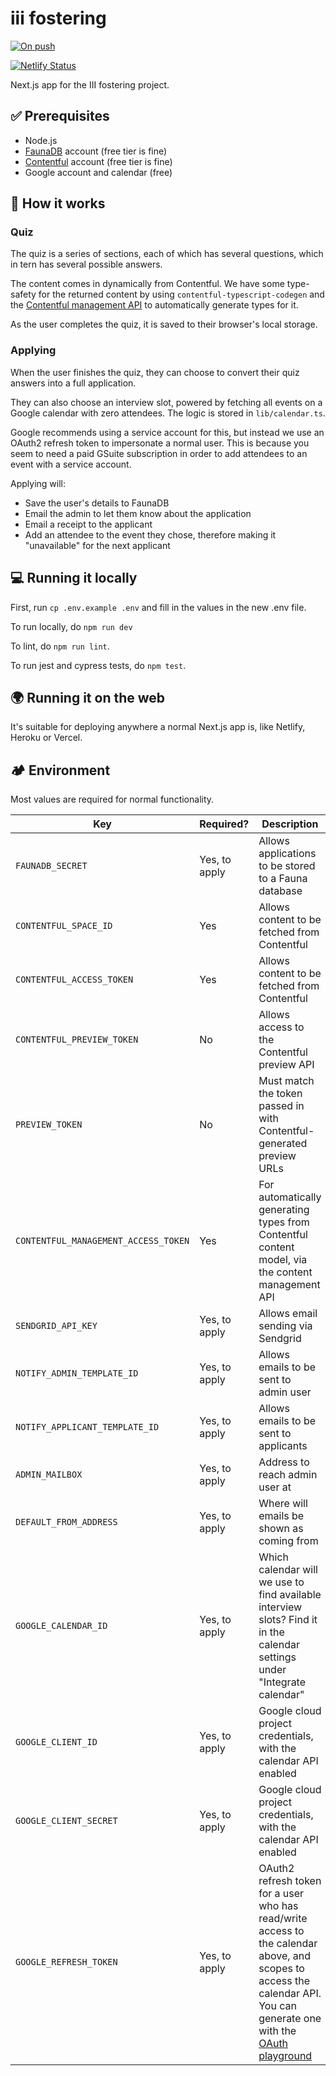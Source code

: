 # iii fostering

[![On push](https://github.com/jhackett1/iii-fostering-nextjs/actions/workflows/on-push.yml/badge.svg)](https://github.com/jhackett1/iii-fostering-nextjs/actions/workflows/on-push.yml)

[![Netlify Status](https://api.netlify.com/api/v1/badges/917863e6-cdb7-429a-98f1-147473c1aead/deploy-status)](https://app.netlify.com/sites/iii-fostering/deploys)

Next.js app for the III fostering project.

## ✅ Prerequisites

- Node.js
- [FaunaDB](https://fauna.com/) account (free tier is fine)
- [Contentful](https://www.contentful.com) account (free tier is fine)
- Google account and calendar (free)

## 🧱 How it works

### Quiz

The quiz is a series of sections, each of which has several questions, which in tern has several possible answers.

The content comes in dynamically from Contentful. We have some type-safety for the returned content by using `contentful-typescript-codegen` and the [Contentful management API](https://www.contentful.com/developers/docs/references/content-management-api/) to automatically generate types for it.

As the user completes the quiz, it is saved to their browser's local storage.

### Applying

When the user finishes the quiz, they can choose to convert their quiz answers into a full application.

They can also choose an interview slot, powered by fetching all events on a Google calendar with zero attendees. The logic is stored in `lib/calendar.ts`.

Google recommends using a service account for this, but instead we use an OAuth2 refresh token to impersonate a normal user. This is because you seem to need a paid GSuite subscription in order to add attendees to an event with a service account.

Applying will:

- Save the user's details to FaunaDB
- Email the admin to let them know about the application
- Email a receipt to the applicant
- Add an attendee to the event they chose, therefore making it "unavailable" for the next applicant

## 💻 Running it locally

First, run `cp .env.example .env` and fill in the values in the new .env file.

To run locally, do `npm run dev`

To lint, do `npm run lint`.

To run jest and cypress tests, do `npm test`.

## 🌍 Running it on the web

It's suitable for deploying anywhere a normal Next.js app is, like Netlify, Heroku or Vercel.

## 🏕 Environment

Most values are required for normal functionality.

| Key                                  | Required?     | Description                                                                                                                                                                                                             |
| ------------------------------------ | ------------- | ----------------------------------------------------------------------------------------------------------------------------------------------------------------------------------------------------------------------- |
| `FAUNADB_SECRET`                     | Yes, to apply | Allows applications to be stored to a Fauna database                                                                                                                                                                    |
| `CONTENTFUL_SPACE_ID`                | Yes           | Allows content to be fetched from Contentful                                                                                                                                                                            |
| `CONTENTFUL_ACCESS_TOKEN`            | Yes           | Allows content to be fetched from Contentful                                                                                                                                                                            |
| `CONTENTFUL_PREVIEW_TOKEN`           | No            | Allows access to the Contentful preview API                                                                                                                                                                             |
| `PREVIEW_TOKEN`                      | No            | Must match the token passed in with Contentful-generated preview URLs                                                                                                                                                   |
| `CONTENTFUL_MANAGEMENT_ACCESS_TOKEN` | Yes           | For automatically generating types from Contentful content model, via the content management API                                                                                                                        |
| `SENDGRID_API_KEY`                   | Yes, to apply | Allows email sending via Sendgrid                                                                                                                                                                                       |
| `NOTIFY_ADMIN_TEMPLATE_ID`           | Yes, to apply | Allows emails to be sent to admin user                                                                                                                                                                                  |
| `NOTIFY_APPLICANT_TEMPLATE_ID`       | Yes, to apply | Allows emails to be sent to applicants                                                                                                                                                                                  |
| `ADMIN_MAILBOX`                      | Yes, to apply | Address to reach admin user at                                                                                                                                                                                          |
| `DEFAULT_FROM_ADDRESS`               | Yes, to apply | Where will emails be shown as coming from                                                                                                                                                                               |
| `GOOGLE_CALENDAR_ID`                 | Yes, to apply | Which calendar will we use to find available interview slots? Find it in the calendar settings under "Integrate calendar"                                                                                               |
| `GOOGLE_CLIENT_ID`                   | Yes, to apply | Google cloud project credentials, with the calendar API enabled                                                                                                                                                         |
| `GOOGLE_CLIENT_SECRET`               | Yes, to apply | Google cloud project credentials, with the calendar API enabled                                                                                                                                                         |
| `GOOGLE_REFRESH_TOKEN`               | Yes, to apply | OAuth2 refresh token for a user who has read/write access to the calendar above, and scopes to access the calendar API. You can generate one with the [OAuth playground](https://developers.google.com/oauthplayground) |

